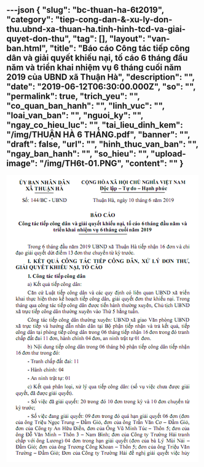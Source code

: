 ---json
{
    "slug": "bc-thuan-ha-6t2019",
    "category": "tiep-cong-dan-&-xu-ly-don-thu.ubnd-xa-thuan-ha.tinh-hinh-tcd-va-giai-quyet-don-thu",
    "tag": [],
    "layout": "van-ban.html",
    "title": "Báo cáo Công tác tiếp công dân và giải quyết khiếu nại, tố cáo 6 tháng đầu năm và triển khai nhiệm vụ 6 tháng cuối năm 2019 của UBND xã Thuận Hà",
    "description": "",
    "date": "2019-06-12T06:30:00.000Z",
    "so": "",
    "permalink": true,
    "trich_yeu": "",
    "co_quan_ban_hanh": "",
    "linh_vuc": "",
    "loai_van_ban": "",
    "nguoi_ky": "",
    "ngay_co_hieu_luc": "",
    "tai_lieu_dinh_kem": "/img/THUẬN HÀ 6 THÁNG.pdf",
    "banner": "",
    "draft": false,
    "url": "",
    "hinh_thuc_van_ban": "",
    "ngay_ban_hanh": "",
    "so_hieu": "",
    "upload-image": "/img/TH6t-01.PNG",
    "__content__": ""
}
---
<p><img alt="" src="/img/TH6t-01.PNG" /></p>
